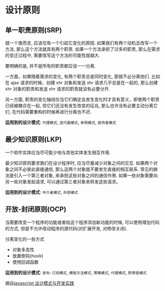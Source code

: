 # 设计原则

## 单一职责原则(SRP)

就一个类而言, 应该仅有一个引起它变化的原因. 如果我们有两个动机去改写一个方法, 那么这个方法就具有两个职责. 如果一个方法承担了过多的职责, 那么在需求的变迁过程中, 需要改写这个方法的可能性就越大.

要明确的是, 并不是所有的职责都应该一一分离.

一方面，如果随着需求的变化, 有两个职责总是同时变化, 那就不必分离他们. 比如在 ajax 请求的时候，创建 xhr 对象和发送 xhr 请求几乎总是在一起的, 那么创建 xhr 对象的职责和发送 xhr 请求的职责就没有必要分开.

另一方面, 职责的变化轴线仅当它们确定会发生变化时才具有意义，即使两个职责已经被耦合在一起, 但它们还没有发生改变的征兆, 那么也许没有必要主动分离它们, 在代码需要重构的时候再进行分离也不迟.

**运用到的设计模式**: `代理模式`, `迭代器模式`, `单例模式`, `装饰者模式`

## 最少知识原则(LKP)

一个软件实体应当尽可能少地与其他实体发生相互作用.

最少知识原则要求我们在设计程序时, 应当尽量减少对象之间的交互. 如果两个对象之间不必彼此直接通信, 那么这两个对象就不要发生直接的相互联系. 常见的做法是引入一个第三者对象, 来承担这些对象之间的通信作用. 如果一些对象需要向另一些对象发起请求, 可以通过第三者对象来转发这些请求。

**运用到的设计模式**: `中介者模式`, `外观模式`

## 开放-封闭原则(OCP)

当需要改变一个程序的功能或者给这个程序添加新功能的时候, 可以使用增加代码的方式, 但是不允许改动程序的源代码(对扩展开发, 对修改关闭).

分离变化的一些方式

- 对象多态性
- 放置倒钩(hook)
- 使用回调函数

**运用到的设计模式**: `发布-订阅模式`, `模板方法模式`, `策略模式`, `代理模式`, `职责链模式`

摘自[javascript 设计模式与开发实践](https://book.douban.com/subject/26382780/)
